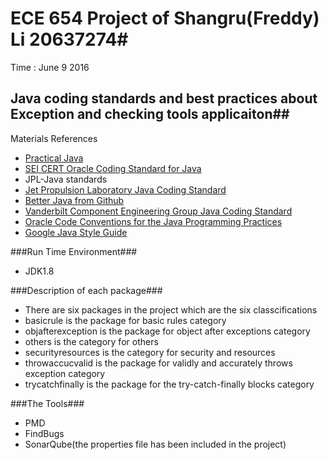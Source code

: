# ECE 654 Project of Shangru(Freddy) Li 20637274#

Time : June 9 2016

## Java coding standards and best practices about Exception and checking tools applicaiton##

Materials References

- [Practical Java](https://books.google.ca/books?id=iWPeqljHNcoC&pg=PA61&source=gbs_toc_r&cad=4#v=onepage&q&f=false)
- [SEI CERT Oracle Coding Standard for Java](https://www.securecoding.cert.org/confluence/display/java/SEI+CERT+Oracle+Coding+Standard+for+Java)
- JPL-Java standards
- [Jet Propulsion Laboratory Java Coding Standard]()
- [Better Java from Github](https://github.com/cxxr/better-java)
- [Vanderbilt Component Engineering Group Java Coding Standard](https://www.mc.vanderbilt.edu/infocntr/infointgr/AppDevelopment/javaCodingStd.html#secDoc)
- [Oracle Code Conventions for the Java Programming Practices](http://www.oracle.com/technetwork/java/javase/documentation/codeconventions-137265.html)
- [Google Java Style Guide
](https://google.github.io/styleguide/javaguide.html#s6.1-override-annotation)


###Run Time Environment###
- JDK1.8

###Description of each package###
- There are six packages in the project which are the six classcifications
- basicrule is the package for basic rules category
- objafterexception is the package for object after exceptions category
- others is the category for others
- securityresources is the category for security and resources
- throwaccucvalid is the package for validly and accurately throws exception category
- trycatchfinally is the package for the try-catch-finally blocks category


###The Tools###
- PMD
- FindBugs
- SonarQube(the properties file has been included in the project)
